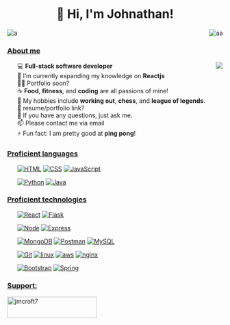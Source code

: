 <h1 align="center">👋 Hi, I'm Johnathan!</h1>

<p> 
  <img src="https://komarev.com/ghpvc/?username=a&label=Profile%20views&color=499b4a&style=flat" alt="a" />
  <a href="https://twitter.com/jmcroft7" target="blank"><img align="right" src="https://img.shields.io/twitter/follow/jmcroft7?logo=twitter&style=for-the-badge" alt="aa" /></a>
</p>

<h3><u><b>About me</b></u> </h3>
<ul>
  <img align="right" src="https://github-readme-stats.vercel.app/api/top-langs/?username=jmcroft7&hide=html&theme=dracula&layout=default"/>
  
 💻 **Full-stack software developer**
  <br>
🌱 I’m currently expanding my knowledge on **Reactjs**
  <br>
👨‍💻 Portfolio soon?
  <br>
☕ **Food**, **fitness**, and **coding** are all passions of mine!
  <br>
🏓 My hobbies include **working out**, **chess**, and **league of legends**.
  <br>
📄 resume/portfolio link?
  <br>
💬 If you have any questions, just ask me.
  <br>
📫 Please contact me via email
  <br>
⚡ Fun fact: I am pretty good at **ping pong**!
  <br>
  
</ul>


<h3 align="left"><u><b>Proficient languages</b></u></h3>
<ul>

[![HTML](https://img.shields.io/badge/-HTML5-F06529?style=plastic-square&logo=html5&logoColor=ffffff)](https://www.github.com/jmcroft7)
[![CSS](https://img.shields.io/badge/-CSS-2965f1?style=plastic-square&logo=css3&logoColor=ffffff)](https://www.github.com/jmcroft7)
[![JavaScript](https://img.shields.io/badge/-JavaScript-f0db4f?style=plastic-square&logo=javascript&logoColor=000000)](https://www.github.com/jmcroft7)

[![Python](https://img.shields.io/badge/-Python-3776AB?style=plastic-square&logo=python&logoColor=ffffff)](https://www.github.com/jmcroft7)
[![Java](https://img.shields.io/badge/-Java-339999?style=plastic-square&logo=java&logoColor=ffffff)](https://www.github.com/jmcroft7)

</ul>

<h3 align="left"><u><b>Proficient technologies</b></u> </h3>
<ul>

[![React](https://img.shields.io/badge/-React-57b2cc?style=plastic-square&logo=react&logoColor=ffffff)](https://reactjs.org/)
[![Flask](https://img.shields.io/badge/-Flask-000000?style=plastic-square&logo=Flask&logoColor=ffffff)](https://flask.palletsprojects.com/)

[![Node](https://img.shields.io/badge/-Node.js-68a063?style=plastic-square&logo=nodedotjs&logoColor=ffffff)](https://nodejs.org/en/)
[![Express](https://img.shields.io/badge/-Express.js-303030?style=plastic-square&logo=express&logoColor=ffffff)](https://expressjs.com/)

[![MongoDB](https://img.shields.io/badge/-MongoDB-47A248?style=plastic-square&logo=MongoDB&logoColor=ffffff)](https://www.mongodb.com/)
[![Postman](https://img.shields.io/badge/-Postman-F06529?style=plastic-square&logo=postman&logoColor=ffffff)](https://www.postman.com/)
[![MySQL](https://img.shields.io/badge/-MySQL-4479A1?style=plastic-square&logo=MySQL&logoColor=ffffff)](https://www.mysql.com/)

[![Git](https://img.shields.io/badge/-Git-%23F05032?style=plastic-square&logo=git&logoColor=%23ffffff)](https://git-scm.com/)
[![linux](https://img.shields.io/badge/-Linux-000000?style=plastic-square&logo=linux&logoColor=ffffff)](https://ubuntu.com/)
[![aws](https://img.shields.io/badge/-AWS-3776AB?style=plastic-square&logo=amazonaws&logoColor=ffffff)](https://aws.amazon.com/)
[![nginx](https://img.shields.io/badge/-Nginx-47A248?style=plastic-square&logo=nginx&logoColor=ffffff)](https://www.nginx.com/)
  
[![Bootstrap](https://img.shields.io/badge/-Bootstrap-7410f0?style=plastic-square&logo=bootstrap&logoColor=ffffff)](https://getbootstrap.com/)
[![Spring](https://img.shields.io/badge/-Spring-3C3A3A?style=plastic-square&logo=spring&logoColor=ffffff)](https://spring.io/tools)

</ul>


<h3><u><b>Support:</b></u></h3>
  
<p><a href="https://www.buymeacoffee.com/jmcroft7"> <img src="https://cdn.buymeacoffee.com/buttons/v2/default-yellow.png" height="50" width="210" alt="jmcroft7" /></a></p>
